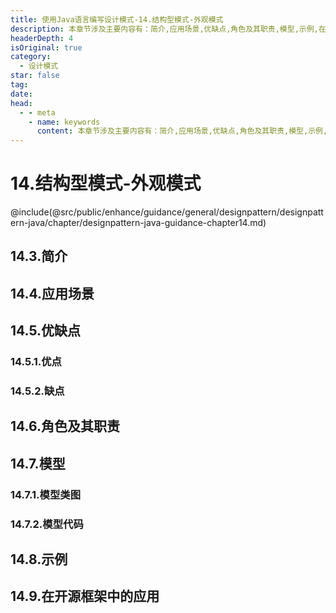 ```yaml
---
title: 使用Java语言编写设计模式-14.结构型模式-外观模式
description: 本章节涉及主要内容有：简介,应用场景,优缺点,角色及其职责,模型,示例,在开源框架中的应用,具体每个小节中包含的内容可使通过下面的章节内容大纲进行查看,所有代码均经过严格测试，可直接复制运行即可。
headerDepth: 4
isOriginal: true
category:
  - 设计模式
star: false
tag:
date: 
head:
  - - meta
    - name: keywords
      content: 本章节涉及主要内容有：简介,应用场景,优缺点,角色及其职责,模型,示例,在开源框架中的应用,具体每个小节中包含的内容可使通过下面的章节内容大纲进行查看,所有代码均经过严格测试，可直接复制运行即可。
---
```


# 14.结构型模式-外观模式
@include(@src/public/enhance/guidance/general/designpattern/designpattern-java/chapter/designpattern-java-guidance-chapter14.md)
## 14.3.简介
## 14.4.应用场景
## 14.5.优缺点
### 14.5.1.优点
### 14.5.2.缺点
## 14.6.角色及其职责
## 14.7.模型
### 14.7.1.模型类图
### 14.7.2.模型代码
## 14.8.示例
## 14.9.在开源框架中的应用

<ScrollIntoPageView/>
<HideSideBar/>
